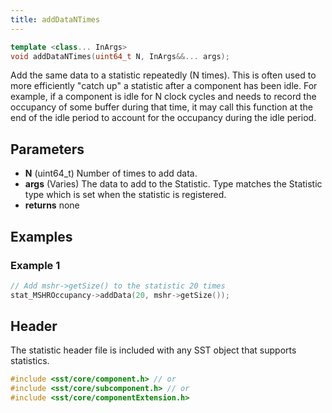 ```yaml
---
title: addDataNTimes
---
```

```cpp
template <class... InArgs>
void addDataNTimes(uint64_t N, InArgs&&... args);
```

Add the same data to a statistic repeatedly (N times). This is often used to more efficiently "catch up" a statistic after a component has been idle. For example, if a component is idle for N clock cycles and needs to record the occupancy of some buffer during that time, it may call this function at the end of the idle period to account for the occupancy during the idle period.

## Parameters
* **N** (uint64_t) Number of times to add data.
* **args** (Varies) The data to add to the Statistic. Type matches the Statistic type which is set when the statistic is registered.
* **returns** none


## Examples

### Example 1
```cpp
// Add mshr->getSize() to the statistic 20 times
stat_MSHROccupancy->addData(20, mshr->getSize()); 
```

## Header
The statistic header file is included with any SST object that supports statistics.
```cpp
#include <sst/core/component.h> // or
#include <sst/core/subcomponent.h> // or
#include <sst/core/componentExtension.h>
```